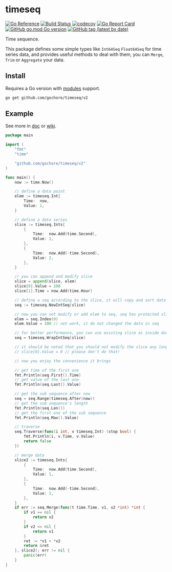 # timeseq

[![Go Reference](https://pkg.go.dev/badge/github.com/gochore/timeseq/v2.svg)](https://pkg.go.dev/github.com/gochore/timeseq/v2)
[![Build Status](https://travis-ci.com/gochore/timeseq.svg?branch=master)](https://travis-ci.com/gochore/timeseq)
[![codecov](https://codecov.io/gh/gochore/timeseq/branch/master/graph/badge.svg)](https://codecov.io/gh/gochore/timeseq)
[![Go Report Card](https://goreportcard.com/badge/github.com/gochore/timeseq)](https://goreportcard.com/report/github.com/gochore/timeseq)
[![GitHub go.mod Go version](https://img.shields.io/github/go-mod/go-version/gochore/timeseq)](https://github.com/gochore/timeseq/blob/master/go.mod)
[![GitHub tag (latest by date)](https://img.shields.io/github/v/tag/gochore/timeseq)](https://github.com/gochore/timeseq/releases)

Time sequence.

This package defines some simple types like `Int64Seq` `Float64Seq` for time series data, and provides useful methods to deal with them, you can `Merge`, `Trim` or `Aggregate` your data.


## Install

Requires a Go version with [modules](https://github.com/golang/go/wiki/Modules) support.

```bash
go get github.com/gochore/timeseq/v2
```

## Example

See more in [doc](https://pkg.go.dev/github.com/gochore/timeseq/v2) or [wiki](https://github.com/gochore/timeseq/wiki).

```go
package main

import (
	"fmt"
	"time"

	"github.com/gochore/timeseq/v2"
)

func main() {
	now := time.Now()

	// define a data point
	elem := timeseq.Int{
		Time:  now,
		Value: 1,
	}

	// define a data series
	slice := timeseq.Ints{
		{
			Time:  now.Add(time.Second),
			Value: 1,
		},
		{
			Time:  now.Add(-time.Second),
			Value: 2,
		},
	}

	// you can append and modify slice
	slice = append(slice, elem)
	slice[0].Value = 100
	slice[1].Time = now.Add(time.Hour)

	// define a seq according to the slice, it will copy and sort data
	seq := timeseq.NewIntSeq(slice)

	// now you can not modify or add elem to seq, seq has protected slice inside
	elem = seq.Index(0)
	elem.Value = 100 // not work, it do not changed the data in seq

	// for better performance, you can use existing slice as inside data
	seq = timeseq.WrapIntSeq(slice)

	// it should be noted that you should not modify the slice any longer
	// slice[0].Value = 0 // please don't do that!

	// now you enjoy the convenience it brings

	// get time of the first one
	fmt.Println(seq.First().Time)
	// get value of the last one
	fmt.Println(seq.Last().Value)

	// get the sub sequence after now
	seq = seq.Range(timeseq.After(now))
	// get the sub sequence's length
	fmt.Println(seq.Len())
	// get the first one of the sub sequence
	fmt.Println(seq.Max().Value)

	// traverse
	seq.Traverse(func(i int, v timeseq.Int) (stop bool) {
		fmt.Println(i, v.Time, v.Value)
		return false
	})

	// merge data
	slice2 := timeseq.Ints{
		{
			Time:  now.Add(time.Second),
			Value: 1,
		},
		{
			Time:  now.Add(-time.Second),
			Value: 2,
		},
	}
	if err := seq.Merge(func(t time.Time, v1, v2 *int) *int {
		if v1 == nil {
			return v2
		}
		if v2 == nil {
			return v1
		}
		ret := *v1 + *v2
		return &ret
	}, slice2); err != nil {
		panic(err)
	}
}
```

